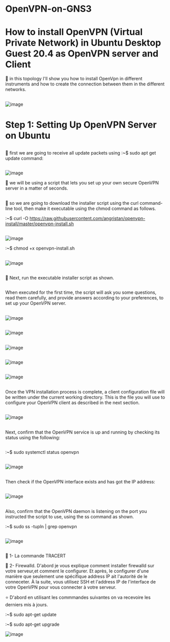 # OpenVPN-on-GNS3
# How to install OpenVPN (Virtual Private Network) in Ubuntu Desktop Guest 20.4 as OpenVPN server and Client



:pushpin: in this topology I'll show you how to install OpenVpn in different instruments and how to create the connection between them in the different networks.

##
![image](images/1.1.PNG)


 # Step 1: Setting Up OpenVPN Server on Ubuntu
 ##
 :pushpin: first we are going to receive all update packets using :~$ sudo apt get update command:
 
 ##
 ![image](images/1.PNG)
 
 :pushpin: we will be using a script that lets you set up your own secure OpenVPN server in a matter of seconds. 
 ##
 :pushpin: so we are going to download the installer script using the curl command-line tool, then make it executable using the chmod command as follows.
 
 :~$ curl -O https://raw.githubusercontent.com/angristan/openvpn-install/master/openvpn-install.sh
##

##
![image](images/2.PNG)
 
 :~$ chmod +x openvpn-install.sh 
 
##
 ![image](images/3.PNG)
 
##

##
:pushpin: Next, run the executable installer script as shown.
##

When executed for the first time, the script will ask you some questions, read them carefully, and provide answers according to your preferences, to set up your OpenVPN server.

##
![image](images/4.PNG) 
 
## 

![image](images/5.PNG)
 
##

![image](images/6.PNG)
 
##

![image](images/7.PNG)

##

![image](images/8.PNG)

##
Once the VPN installation process is complete, a client configuration file will be written under the current working directory. This is the file you will use to configure your OpenVPN client as described in the next section.

##
![image](images/9.PNG)
 
##

Next, confirm that the OpenVPN service is up and running by checking its status using the following:
 
##

:~$ sudo systemctl status openvpn

##
![image](images/10.PNG)

##
Then check if the OpenVPN interface exists and has got the IP address: 

##
![image](images/11.PNG)
##

Also, confirm that the OpenVPN daemon is listening on the port you instructed the script to use, using the ss command as shown.

:~$ sudo ss -tupln | grep openvpn

##

##
![image](images/12.PNG)

##
 
:pushpin: 1- La commande TRACERT
 
 :pushpin: 2- Firewalld. D'abord je vous explique comment installer firewalld sur votre serveur,et comment le configurer. Et après, le configurer d'une manière que seulement une           spécifique address IP ait l'autorité de le conneceter. À la suite, vous utilisez SSH et l'address IP de l'interface de votre OpenVPN pour vous connecter à votre serveur.
 


 :star: D'abord en utilisant les commmandes suivantes on va recevoire les derniers mis à jours.
 
 :~$ sudo apt-get update
 
 :~$ sudo apt-get upgrade
 
 ![image](images/22.PNG)
 
